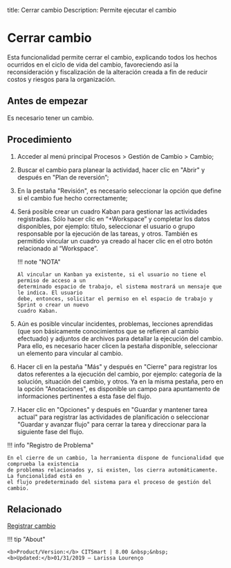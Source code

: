 title: Cerrar cambio
Description: Permite ejecutar el cambio 
# Cerrar cambio 

Esta funcionalidad permite cerrar el cambio, explicando todos los hechos ocurridos en el ciclo de vida del cambio, favoreciendo así la reconsideración y fiscalización de la alteración creada a fin de reducir costos y riesgos para la organización.

Antes de empezar
----------------

Es necesario tener un cambio.  

Procedimiento 
-------------

1.  Acceder al menú principal Procesos \>
    Gestión de Cambio \> Cambio;

2.  Buscar el cambio para planear la actividad, hacer clic en "Abrir" y después
    en "Plan de reversión”;

3.  En la pestaña "Revisión", es necesario seleccionar la opción que define si el cambio
    fue hecho correctamente;

4.  Será posible crear un cuadro Kaban para gestionar las actividades registradas. Sólo
    hacer clic en “+Workspace” y completar los datos disponibles, por ejemplo: título,
    seleccionar el usuario o grupo responsable por la ejecución de las tareas, y otros.
    También es permitido vincular un cuadro ya creado al hacer clic en el otro botón relacionado
    al “Workspace”.
    
    !!! note "NOTA"
    
        Al vincular un Kanban ya existente, si el usuario no tiene el permiso de acceso a un 
        determinado espacio de trabajo, el sistema mostrará un mensaje que le indica. El usuario 
        debe, entonces, solicitar el permiso en el espacio de trabajo y Sprint o crear un nuevo 
        cuadro Kaban.

5.  Aún es posible vincular incidentes, problemas, lecciones aprendidas (que son básicamente 
    conocimientos que se refieren al cambio efectuado) y adjuntos de archivos para detallar la 
    ejecución del cambio. Para ello, es necesario hacer clicen la pestaña disponible, seleccionar 
    un elemento para vincular al cambio.

6.  Hacer cli en la pestaña "Más" y después en "Cierre" para registrar los datos
    referentes a la ejecución del cambio, por ejemplo: categoría de la solución,
    situación del cambio, y otros. Ya en la misma pestaña, pero en la opción "Anotaciones",
    es disponible un campo para apuntamento de informaciones pertinentes a esta fase del flujo.

7.  Hacer clic en "Opciones" y después en "Guardar y mantener tarea actual" para registrar
    las actividades de planificación o seleccionar "Guardar y avanzar flujo" para cerrar la tarea
    y direccionar para la siguiente fase del flujo.

!!! info "Registro de Problema"

    En el cierre de un cambio, la herramienta dispone de funcionalidad que comprueba la existencia 
    de problemas relacionados y, si existen, los cierra automáticamente. La funcionalidad está en 
    el flujo predeterminado del sistema para el proceso de gestión del cambio.

Relacionado 
------------

[Registrar cambio](/es-es/citsmart-platform-8/processes/change/use/register-change.html)

!!! tip "About"

    <b>Product/Version:</b> CITSmart | 8.00 &nbsp;&nbsp;
    <b>Updated:</b>01/31/2019 – Larissa Lourenço

